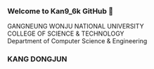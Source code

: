 ### Welcome to Kan9_6k GitHub 👋       

 GANGNEUNG WONJU NATIONAL UNIVERSITY    <br>
 COLLEGE OF SCIENCE & TECHNOLOGY     <br>
 Department of Computer Science & Engineering <br>

### KANG DONGJUN
<!--
**doteka/doteka** is a ✨ _special_ ✨ repository because its `README.md` (this file) appears on your GitHub profile.

Here are some ideas to get you started:

- 🔭 I’m currently working on ...
- 🌱 I’m currently learning ...
- 👯 I’m looking to collaborate on ...
- 🤔 I’m looking for help with ...
- 💬 Ask me about ...
- 📫 How to reach me: ...
- 😄 Pronouns: ...
- ⚡ Fun fact: ...
-->
